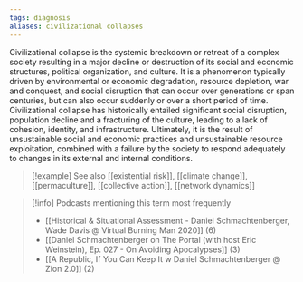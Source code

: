```yaml
---
tags: diagnosis
aliases: civilizational collapses
---
```


Civilizational collapse is the systemic breakdown or retreat of a complex society resulting in a major decline or destruction of its social and economic structures, political organization, and culture. It is a phenomenon typically driven by environmental or economic degradation, resource depletion, war and conquest, and social disruption that can occur over generations or span centuries, but can also occur suddenly or over a short period of time. Civilizational collapse has historically entailed significant social disruption, population decline and a fracturing of the culture, leading to a lack of cohesion, identity, and infrastructure. Ultimately, it is the result of unsustainable social and economic practices and unsustainable resource exploitation, combined with a failure by the society to respond adequately to changes in its external and internal conditions.

> [!example] See also
> [[existential risk]], [[climate change]], [[permaculture]], [[collective action]], [[network dynamics]]

> [!info] Podcasts mentioning this term most frequently
> * [[Historical & Situational Assessment - Daniel Schmachtenberger, Wade Davis @ Virtual Burning Man 2020]] (6)
> * [[Daniel Schmachtenberger on The Portal (with host Eric Weinstein), Ep. 027 - On Avoiding Apocalypses]] (3)
> * [[A Republic, If You Can Keep It w  Daniel Schmachtenberger @ Zion 2.0]] (2)